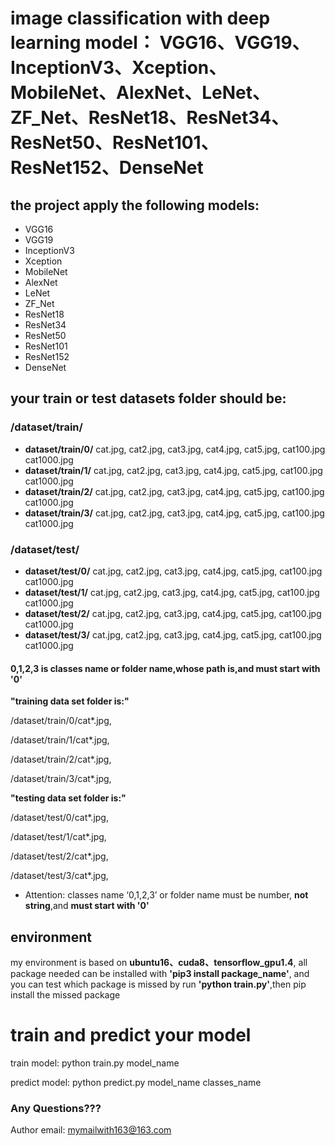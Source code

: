 # image classification with deep learning model： VGG16、VGG19、InceptionV3、Xception、MobileNet、AlexNet、LeNet、ZF_Net、ResNet18、ResNet34、ResNet50、ResNet101、ResNet152、DenseNet

## the project apply the following models:


* VGG16
* VGG19
* InceptionV3
* Xception
* MobileNet
* AlexNet
* LeNet
* ZF_Net
* ResNet18
* ResNet34
* ResNet50
* ResNet101
* ResNet152
* DenseNet


## your train or test datasets folder should be:

### /dataset/train/
* __dataset/train/0/__
cat.jpg,
cat2.jpg,
cat3.jpg,
cat4.jpg,
cat5.jpg,
cat100.jpg
cat1000.jpg
* __dataset/train/1/__
cat.jpg,
cat2.jpg,
cat3.jpg,
cat4.jpg,
cat5.jpg,
cat100.jpg
cat1000.jpg
* __dataset/train/2/__
cat.jpg,
cat2.jpg,
cat3.jpg,
cat4.jpg,
cat5.jpg,
cat100.jpg
cat1000.jpg
* __dataset/train/3/__
cat.jpg,
cat2.jpg,
cat3.jpg,
cat4.jpg,
cat5.jpg,
cat100.jpg
cat1000.jpg

### /dataset/test/
* __dataset/test/0/__
cat.jpg,
cat2.jpg,
cat3.jpg,
cat4.jpg,
cat5.jpg,
cat100.jpg
cat1000.jpg
* __dataset/test/1/__
cat.jpg,
cat2.jpg,
cat3.jpg,
cat4.jpg,
cat5.jpg,
cat100.jpg
cat1000.jpg
* __dataset/test/2/__
cat.jpg,
cat2.jpg,
cat3.jpg,
cat4.jpg,
cat5.jpg,
cat100.jpg
cat1000.jpg
* __dataset/test/3/__
cat.jpg,
cat2.jpg,
cat3.jpg,
cat4.jpg,
cat5.jpg,
cat100.jpg
cat1000.jpg

#### 0,1,2,3 is classes name or folder name,whose __path is__,and must start with '0'
__"training data set folder is:"__

/dataset/train/0/cat*.jpg,

/dataset/train/1/cat*.jpg,

/dataset/train/2/cat*.jpg,

/dataset/train/3/cat*.jpg,

__"testing data set folder is:"__

/dataset/test/0/cat*.jpg,

/dataset/test/1/cat*.jpg,

/dataset/test/2/cat*.jpg,

/dataset/test/3/cat*.jpg,

* Attention: classes name ‘0,1,2,3’ or folder name must be number, __not string__,and __must start with '0'__

## environment
my environment is based on __ubuntu16、cuda8、tensorflow_gpu1.4__, all package needed can be installed with __'pip3 install package_name'__, and you can test which package is missed by run __'python train.py'__,then pip install the missed package

# train and predict your model
train model: python train.py  model_name

predict model: python predict.py model_name classes_name

### Any Questions???
Author email: mymailwith163@163.com
